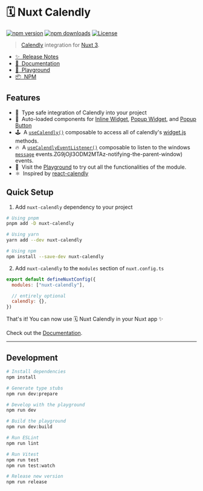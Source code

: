 # 🗓️ Nuxt Calendly 

[![npm version][npm-version-src]][npm-version-href]
[![npm downloads][npm-downloads-src]][npm-downloads-href]
[![License][license-src]][license-href]

> [Calendly](https://www.calendly.com) integration for [Nuxt 3](https://nuxt.com). 

- [✨ &nbsp;Release Notes](https://github.com/madebyfabian/nuxt-calendly/blob/main/CHANGELOG.md)
- [📖 &nbsp;Documentation](https://nuxt-calendly.vercel.app)
- [🛝 &nbsp;Playground](https://nuxt-calendly-playground.vercel.app/)
- [📦 &nbsp;NPM](https://www.npmjs.com/package/nuxt-calendly)

## Features

<!-- Highlight some of the features your module provide here -->

- 💪 &nbsp;Type safe integration of Calendly into your project
- 🧱 &nbsp;Auto-loaded components for [Inline Widget](https://nuxt-calendly.vercel.app/components/inline-widget), [Popup Widget](https://nuxt-calendly.vercel.app/components/popup-widget), and [Popup Button](https://nuxt-calendly.vercel.app/popup-button)
- 🕹️ &nbsp;A [`useCalendly()`](https://nuxt-calendly.vercel.app/composables/use-calendly) composable to access all of calendly's [widget.js](https://assets.calendly.com/assets/external/widget.js) methods.
- 🔥 &nbsp;A [`useCalendlyEventListener()`](https://nuxt-calendly.vercel.app/composables/use-calendly-event-listener) composable to listen to the windows [`message`](https://developer.calendly.com/api-docs/ZG9jOjI3ODM2MTAz-notifying-the-parent-window) events.ZG9jOjI3ODM2MTAz-notifying-the-parent-window) events.
- 🛝 &nbsp;Visit the [Playground](https://nuxt-calendly-playground.vercel.app/) to try out all the functionalities of the module.
- ⚛️ &nbsp;Inspired by [react-calendly](https://github.com/tcampb/react-calendly)

## Quick Setup

1. Add `nuxt-calendly` dependency to your project

```bash
# Using pnpm
pnpm add -D nuxt-calendly

# Using yarn
yarn add --dev nuxt-calendly

# Using npm
npm install --save-dev nuxt-calendly
```

2. Add `nuxt-calendly` to the `modules` section of `nuxt.config.ts`

```js
export default defineNuxtConfig({
  modules: ["nuxt-calendly"],

  // entirely optional
  calendly: {},
})
```

That's it! You can now use 🗓️ Nuxt Calendly in your Nuxt app ✨

Check out the [Documentation](https://nuxt-calendly.vercel.app).

---

## Development

```bash
# Install dependencies
npm install

# Generate type stubs
npm run dev:prepare

# Develop with the playground
npm run dev

# Build the playground
npm run dev:build

# Run ESLint
npm run lint

# Run Vitest
npm run test
npm run test:watch

# Release new version
npm run release
```

<!-- Badges -->

[npm-version-src]: https://img.shields.io/npm/v/nuxt-calendly/latest.svg?style=flat&colorA=18181B&colorB=28CF8D
[npm-version-href]: https://npmjs.com/package/nuxt-calendly
[npm-downloads-src]: https://img.shields.io/npm/dm/nuxt-calendly.svg?style=flat&colorA=18181B&colorB=28CF8D
[npm-downloads-href]: https://npmjs.com/package/nuxt-calendly
[license-src]: https://img.shields.io/npm/l/nuxt-calendly.svg?style=flat&colorA=18181B&colorB=28CF8D
[license-href]: https://npmjs.com/package/nuxt-calendly
